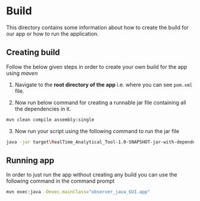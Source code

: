 # Build
This directory contains some information about how to create the build for our app or how to run the application.

## Creating build
Follow the below given steps in order to create your own build for the app using _maven_

1. Navigate to the __root directory of the app__ i.e. where you can see `pom.xml` file.

2. Now run below command for creating a runnable jar file containing all the dependencies in it.
```bash
mvn clean compile assembly:single
```
3. Now run your script using the following command to run the jar file
```bash
java -jar target\RealTime_Analytical_Tool-1.0-SNAPSHOT-jar-with-dependencies.jar
```
## Running app
In order to just run the app without creating any build you can use the following command in the command prompt
```bash
mvn exec:java -Dexec.mainClass="observer_java_GUI.app"
```